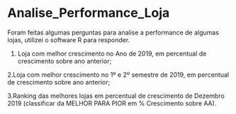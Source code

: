 # Analise_Performance_Loja

Foram feitas algumas perguntas para analise a performance de algumas lojas, utilizei o software R para responder. 

1. Loja com melhor crescimento no Ano de 2019, em percentual de crescimento sobre ano anterior;

2.Loja com melhor crescimento no 1º e 2º semestre de 2019, em percentual de crescimento sobre ano anterior;

3.Ranking das melhores lojas em percentual de crescimento de Dezembro 2019  (classificar da MELHOR PARA PIOR em % Crescimento sobre AA).
